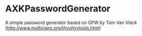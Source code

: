 AXKPasswordGenerator
====================

A simple password generator based on GPW by Tom Van Vleck (http://www.multicians.org/thvv/tvvtools.html)
